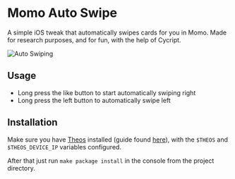 # Momo Auto Swipe

A simple iOS tweak that automatically swipes cards for you in Momo. Made for research purposes, and for fun, with the help of Cycript.

![Auto Swiping](https://cloud.githubusercontent.com/assets/5389084/25283212/91b03890-26e5-11e7-971c-a5c5a97b63a3.gif)

## Usage
* Long press the like button to start automatically swiping right 
* Long press the left button to automatically swipe left

## Installation
Make sure you have [Theos](https://github.com/theos/theos) installed (guide found [here](http://iphonedevwiki.net/index.php/Theos/Setup)), with the `$THEOS` and `$THEOS_DEVICE_IP` variables configured. 

After that just run `make package install` in the console from the project directory.
